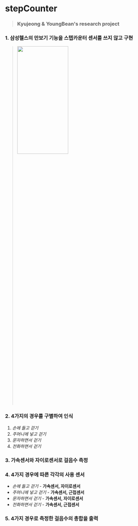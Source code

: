# stepCounter
> ### Kyujeong & YoungBean's research project
### 1. 삼성헬스의 만보기 기능을 스텝카운터 센서를 쓰지 않고 구현
> <img src="http://blogfiles9.naver.net/MjAxNzA3MjlfMjUz/MDAxNTAxMzE1NTk0NzE0.V9MguvZMU3bmzZKzmEqbMjGsDClxqhyKI3mhd-itsEUg.cUeimuJq60XFNZMYs43oRR7wNUgciulOka5636Io8Yog.PNG.kkkclub1/Screenshot_20170729-160933.png" width="60%" height="30%">

### 2. 4가지의 경우를 구별하여 인식
1. *손에 들고 걷기*
2. *주머니에 넣고 걷기*
3. *문자하면서 걷기*
4. *전화하면서 걷기*

### 3. 가속센서와 자이로센서로 걸음수 측정

### 4. 4가지 경우에 따른 각각의 사용 센서
- *손에 들고 걷기* - **가속센서, 자이로센서**
- *주머니에 넣고 걷기* - **가속센서, 근접센서**
- *문자하면서 걷기* - **가속센서, 자이로센서**
- *전화하면서 걷기* - **가속센서, 근접센서**

### 5. 4가지 경우로 측정한 걸음수의 총합을 출력
